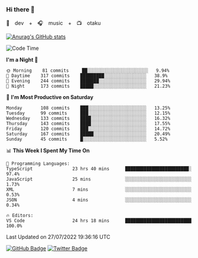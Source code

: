 ### Hi there 👋

🚀　dev　+　🎧　music　+　📺　otaku


[![Anurag's GitHub stats](https://github-readme-stats.vercel.app/api?username=koheitasaka&count_private=true&show_icons=true&theme=monokai)](https://github.com/koheitasaka/github-readme-stats)

<!--START_SECTION:waka-->
![Code Time](http://img.shields.io/badge/Code%20Time-0%20secs-blue)

**I'm a Night 🦉** 

```text
🌞 Morning    81 commits     ██░░░░░░░░░░░░░░░░░░░░░░░   9.94% 
🌆 Daytime    317 commits    █████████░░░░░░░░░░░░░░░░   38.9% 
🌃 Evening    244 commits    ███████░░░░░░░░░░░░░░░░░░   29.94% 
🌙 Night      173 commits    █████░░░░░░░░░░░░░░░░░░░░   21.23%

```
📅 **I'm Most Productive on Saturday** 

```text
Monday       108 commits    ███░░░░░░░░░░░░░░░░░░░░░░   13.25% 
Tuesday      99 commits     ███░░░░░░░░░░░░░░░░░░░░░░   12.15% 
Wednesday    133 commits    ████░░░░░░░░░░░░░░░░░░░░░   16.32% 
Thursday     143 commits    ████░░░░░░░░░░░░░░░░░░░░░   17.55% 
Friday       120 commits    ███░░░░░░░░░░░░░░░░░░░░░░   14.72% 
Saturday     167 commits    █████░░░░░░░░░░░░░░░░░░░░   20.49% 
Sunday       45 commits     █░░░░░░░░░░░░░░░░░░░░░░░░   5.52%

```


📊 **This Week I Spent My Time On** 

```text
💬 Programming Languages: 
TypeScript               23 hrs 40 mins      ████████████████████████░   97.4% 
JavaScript               25 mins             ░░░░░░░░░░░░░░░░░░░░░░░░░   1.73% 
XML                      7 mins              ░░░░░░░░░░░░░░░░░░░░░░░░░   0.53% 
JSON                     4 mins              ░░░░░░░░░░░░░░░░░░░░░░░░░   0.34%

🔥 Editors: 
VS Code                  24 hrs 18 mins      █████████████████████████   100.0%

```


 Last Updated on 27/07/2022 19:36:16 UTC
<!--END_SECTION:waka-->

[![GitHub Badge](https://img.shields.io/badge/GitHub-100000?style=for-the-badge&logo=github&logoColor=white)](https://github.com/koheitasaka)
[![Twitter Badge](https://img.shields.io/badge/Twitter-1DA1F2?style=for-the-badge&logo=twitter&logoColor=white)](https://twitter.com/sleep_asleep_)
